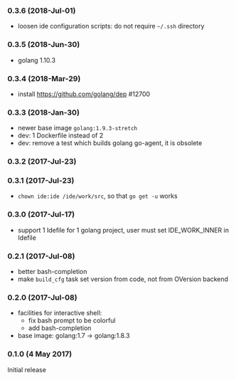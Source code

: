 ### 0.3.6 (2018-Jul-01)

* loosen ide configuration scripts: do not require `~/.ssh` directory

### 0.3.5 (2018-Jun-30)

* golang 1.10.3

### 0.3.4 (2018-Mar-29)

* install https://github.com/golang/dep #12700

### 0.3.3 (2018-Jan-30)

* newer base image `golang:1.9.3-stretch`
* dev: 1 Dockerfile instead of 2
* dev: remove a test which builds golang go-agent, it is obsolete

### 0.3.2 (2017-Jul-23)
### 0.3.1 (2017-Jul-23)

* `chown ide:ide /ide/work/src`, so that `go get -u` works

### 0.3.0 (2017-Jul-17)

* support 1 Idefile for 1 golang project, user must set IDE_WORK_INNER
 in Idefile

### 0.2.1 (2017-Jul-08)

* better bash-completion
* make `build_cfg` task set version from code, not from OVersion backend

### 0.2.0 (2017-Jul-08)

* facilities for interactive shell:
  * fix bash prompt to be colorful
  * add bash-completion
* base image: golang:1.7 -> golang:1.8.3

### 0.1.0 (4 May 2017)

Initial release
